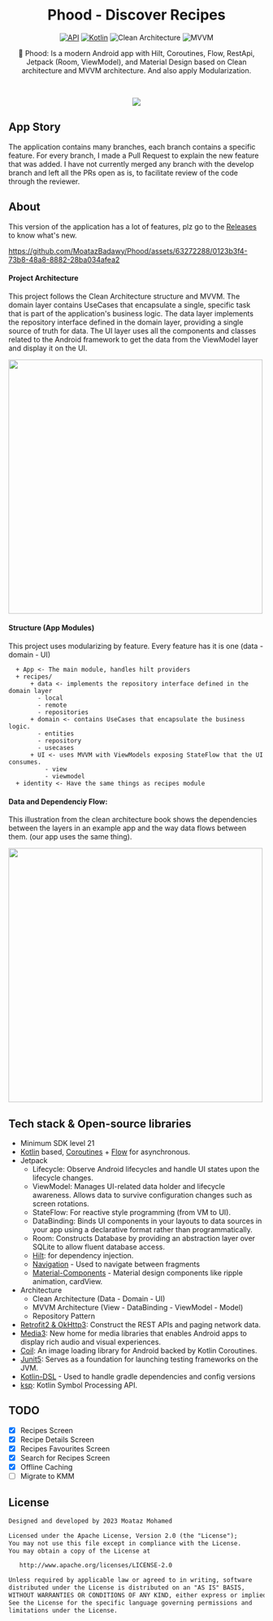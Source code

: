 <h1 align="center">Phood - Discover Recipes</h1>

<p align="center">
  <a href="https://android-arsenal.com/api?level=21"><img alt="API" src="https://img.shields.io/badge/API-21%2B-brightgreen.svg?style=flat"/></a>
  <a href="https://kotlinlang.org"><img alt="Kotlin" src="https://img.shields.io/badge/Kotlin-1.8.xxx-a97bff"/></a>
  <img alt="Clean Architecture" src="https://img.shields.io/badge/Clean-Architecture-white"/>
  <img alt="MVVM" src="https://img.shields.io/badge/MVVM-Architecture-orange"/>
</p>

<p align="center">  
🍕 Phood: Is a modern Android app with Hilt, Coroutines, Flow, RestApi, Jetpack (Room, ViewModel), and Material Design based on Clean architecture and MVVM architecture. And also apply Modularization.
</p>
</br>

<p align="center">
<img src="https://github.com/MoatazBadawy/Phood/assets/63272288/6c81806c-ffcc-468a-ace1-731519e193f2"/>
</p>

## App Story 
The application contains many branches, each branch contains a specific feature. For every branch, I made a Pull Request to explain the new feature that was added.
I have not currently merged any branch with the develop branch and left all the PRs open as is, to facilitate review of the code through the reviewer.

## About
This version of the application has a lot of features, plz go to the [Releases](https://github.com/MoatazBadawy/Phood/releases) to know what's new. 

https://github.com/MoatazBadawy/Phood/assets/63272288/0123b3f4-73b8-48a8-8882-28ba034afea2

#### Project Architecture
This project follows the Clean Architecture structure and MVVM. The domain layer contains UseCases that encapsulate a single, specific task that is part of the application's business logic. The data layer implements the repository interface defined in the domain layer, providing a single source of truth for data. The UI layer uses all the components and classes related to the Android framework to get the data from the ViewModel layer and display it on the UI.

<img src="https://koenig-media.raywenderlich.com/uploads/2019/06/Clean-Architecture-graph.png" width="500" />

#### Structure (App Modules)
This project uses modularizing by feature. Every feature has it is one (data - domain - UI)

      + App <- The main module, handles hilt providers 
      + recipes/
          + data <- implements the repository interface defined in the domain layer
            - local 
            - remote
            - repositories
          + domain <- contains UseCases that encapsulate the business logic.
            - entities 
            - repository
            - usecases
          + UI <- uses MVVM with ViewModels exposing StateFlow that the UI consumes.
              - view
              - viewmodel
      + identity <- Have the same things as recipes module

#### Data and Dependenciy Flow:
This illustration from the clean architecture book shows the dependencies between the layers in an example app and the way data flows between them. (our app uses the same thing).

<img src="https://user-images.githubusercontent.com/63272288/224540200-813c1fd2-1416-4f2a-b404-ac9dc93b655f.jpg" width="500" />
              

## Tech stack & Open-source libraries
- Minimum SDK level 21
- [Kotlin](https://kotlinlang.org/) based, [Coroutines](https://github.com/Kotlin/kotlinx.coroutines) + [Flow](https://kotlin.github.io/kotlinx.coroutines/kotlinx-coroutines-core/kotlinx.coroutines.flow/) for asynchronous.
- Jetpack
  - Lifecycle: Observe Android lifecycles and handle UI states upon the lifecycle changes.
  - ViewModel: Manages UI-related data holder and lifecycle awareness. Allows data to survive configuration changes such as screen rotations.
  - StateFlow: For reactive style programming (from VM to UI). 
  - DataBinding: Binds UI components in your layouts to data sources in your app using a declarative format rather than programmatically.
  - Room: Constructs Database by providing an abstraction layer over SQLite to allow fluent database access.
  - [Hilt](https://dagger.dev/hilt/): for dependency injection.
  - [Navigation](https://developer.android.com/guide/navigation/navigation-getting-started) - Used to navigate between fragments
  - [Material-Components](https://github.com/material-components/material-components-android) - Material design components like ripple animation, cardView.
- Architecture
  - Clean Architecture (Data - Domain - UI)
  - MVVM Architecture (View - DataBinding - ViewModel - Model)
  - Repository Pattern
- [Retrofit2 & OkHttp3](https://github.com/square/retrofit): Construct the REST APIs and paging network data.
- [Media3](https://developer.android.com/guide/topics/media/media3): New home for media libraries that enables Android apps to display rich audio and visual experiences.
- [Coil](https://coil-kt.github.io/coil/): An image loading library for Android backed by Kotlin Coroutines.
- [Junit5](https://junit.org/junit5/): Serves as a foundation for launching testing frameworks on the JVM.
- [Kotlin-DSL](https://docs.gradle.org/current/userguide/kotlin_dsl.html) - Used to handle gradle dependencies and config versions
- [ksp](https://github.com/google/ksp): Kotlin Symbol Processing API.

## TODO
- [X] Recipes Screen
- [X] Recipe Details Screen
- [X] Recipes Favourites Screen
- [X] Search for Recipes Screen
- [X] Offline Caching
- [ ] Migrate to KMM

## License
```XML
Designed and developed by 2023 Moataz Mohamed

Licensed under the Apache License, Version 2.0 (the "License");
You may not use this file except in compliance with the License.
You may obtain a copy of the License at

   http://www.apache.org/licenses/LICENSE-2.0

Unless required by applicable law or agreed to in writing, software
distributed under the License is distributed on an "AS IS" BASIS,
WITHOUT WARRANTIES OR CONDITIONS OF ANY KIND, either express or implied.
See the License for the specific language governing permissions and
limitations under the License.
```
